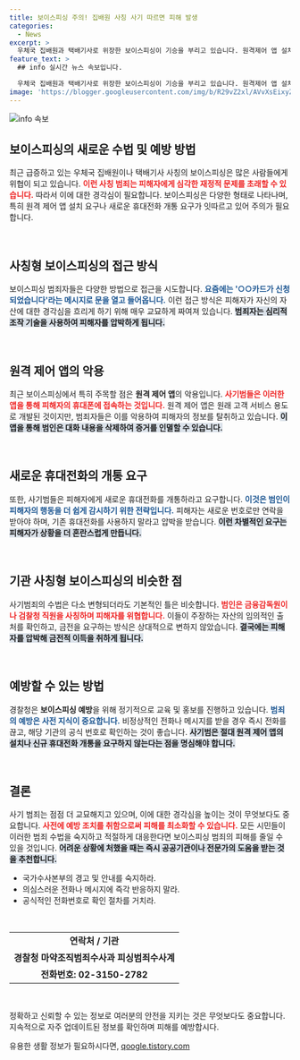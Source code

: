 ```yaml
---
title: 보이스피싱 주의! 집배원 사칭 사기 따르면 피해 발생
categories:
  - News
excerpt: >
  우체국 집배원과 택배기사로 위장한 보이스피싱이 기승을 부리고 있습니다. 원격제어 앱 설치와 신규 휴대전화 개통 요구로 피해를 확대하고 있으니, 경계가 필요합니다!
feature_text: >
  ## info 실시간 뉴스 속보입니다.

  우체국 집배원과 택배기사로 위장한 보이스피싱이 기승을 부리고 있습니다. 원격제어 앱 설치와 신규 휴대전화 개통 요구로 피해를 확대하고 있으니, 경계가 필요합니다!
image: 'https://blogger.googleusercontent.com/img/b/R29vZ2xl/AVvXsEixyZcFfHzMRdzZMjFBmAUKJYCLCGyLL1o632UiGVXcaFdKo_bkvkuCioo0uUKlGfBVcT3P84aROyZIXSBEx3Aw5nCQ3pTgDom1WDC4m8eifvWiAmWEEVb4x6G_l8C0QH225ldMjyaFvpxGEBGNO37VmDTDMHGhJPq73UglMfDca1-0aw/s1600/blogspot.png'
---
```


<p><img src="https://blogger.googleusercontent.com/img/b/R29vZ2xl/AVvXsEixyZcFfHzMRdzZMjFBmAUKJYCLCGyLL1o632UiGVXcaFdKo_bkvkuCioo0uUKlGfBVcT3P84aROyZIXSBEx3Aw5nCQ3pTgDom1WDC4m8eifvWiAmWEEVb4x6G_l8C0QH225ldMjyaFvpxGEBGNO37VmDTDMHGhJPq73UglMfDca1-0aw/s1600/blogspot.png" alt="info 속보" /></p>

<h2 data-ke-size="size26">보이스피싱의 새로운 수법 및 예방 방법</h2>

<p>최근 급증하고 있는 우체국 집배원이나 택배기사 사칭의 보이스피싱은 많은 사람들에게 위협이 되고 있습니다. <b><span style="color: #ee2323;">이런 사칭 범죄는 피해자에게 심각한 재정적 문제를 초래할 수 있습니다.</span></b> 따라서 이에 대한 경각심이 필요합니다. 보이스피싱은 다양한 형태로 나타나며, 특히 원격 제어 앱 설치 요구나 새로운 휴대전화 개통 요구가 잇따르고 있어 주의가 필요합니다. </p>

<p data-ke-size="size16">&nbsp;</p>

<h2 data-ke-size="size26">사칭형 보이스피싱의 접근 방식</h2>

<p>보이스피싱 범죄자들은 다양한 방법으로 접근을 시도합니다. <b><span style="color: #1a5490;">요즘에는 '○○카드가 신청되었습니다'라는 메시지로 문을 열고 들어옵니다.</span></b> 이런 접근 방식은 피해자가 자신의 자산에 대한 경각심을 흐리게 하기 위해 매우 교묘하게 짜여져 있습니다. <b><span style="background-color: #21538527;">범죄자는 심리적 조작 기술을 사용하여 피해자를 압박하게 됩니다.</span></b> </p>

<p data-ke-size="size16">&nbsp;</p>

<h2 data-ke-size="size26">원격 제어 앱의 악용</h2>

<p>최근 보이스피싱에서 특히 주목할 점은 <strong>원격 제어 앱</strong>의 악용입니다. <b><span style="color: #ee2323;">사기범들은 이러한 앱을 통해 피해자의 휴대폰에 접속하는 것입니다.</span></b> 원격 제어 앱은 원래 고객 서비스 용도로 개발된 것이지만, 범죄자들은 이를 악용하여 피해자의 정보를 탈취하고 있습니다. <b><span style="background-color: #21538527;">이 앱을 통해 범인은 대화 내용을 삭제하여 증거를 인멸할 수 있습니다.</span></b></p>

<p data-ke-size="size16">&nbsp;</p>

<h2 data-ke-size="size26">새로운 휴대전화의 개통 요구</h2>

<p>또한, 사기범들은 피해자에게 새로운 휴대전화를 개통하라고 요구합니다. <b><span style="color: #1a5490;">이것은 범인이 피해자의 행동을 더 쉽게 감시하기 위한 전략입니다.</span></b> 피해자는 새로운 번호로만 연락을 받아야 하며, 기존 휴대전화를 사용하지 말라고 압박을 받습니다. <b><span style="background-color: #21538527;">이런 차별적인 요구는 피해자가 상황을 더 혼란스럽게 만듭니다.</span></b></p>

<p data-ke-size="size16">&nbsp;</p>

<h2 data-ke-size="size26">기관 사칭형 보이스피싱의 비슷한 점</h2>

<p>사기범죄의 수법은 다소 변형되더라도 기본적인 틀은 비슷합니다. <b><span style="color: #ee2323;">범인은 금융감독원이나 검찰청 직원을 사칭하며 피해자를 위협합니다.</span></b> 이들이 주장하는 자산의 임의적인 출처를 확인하고, 금전을 요구하는 방식은 상대적으로 변하지 않았습니다. <b><span style="background-color: #21538527;">결국에는 피해자를 압박해 금전적 이득을 취하게 됩니다.</span></b></p>

<p data-ke-size="size16">&nbsp;</p>

<h2 data-ke-size="size26">예방할 수 있는 방법</h2>

<p>경찰청은 <strong>보이스피싱 예방</strong>을 위해 정기적으로 교육 및 홍보를 진행하고 있습니다. <b><span style="color: #1a5490;">범죄의 예방은 사전 지식이 중요합니다.</span></b> 비정상적인 전화나 메시지를 받을 경우 즉시 전화를 끊고, 해당 기관의 공식 번호로 확인하는 것이 좋습니다. <b><span style="background-color: #21538527;">사기범은 절대 원격 제어 앱의 설치나 신규 휴대전화 개통을 요구하지 않는다는 점을 명심해야 합니다.</span></b></p>

<p data-ke-size="size16">&nbsp;</p>

<h2 data-ke-size="size26">결론</h2>

<p>사기 범죄는 점점 더 교묘해지고 있으며, 이에 대한 경각심을 높이는 것이 무엇보다도 중요합니다. <b><span style="color: #ee2323;">사전에 예방 조치를 취함으로써 피해를 최소화할 수 있습니다.</span></b> 모든 시민들이 이러한 범죄 수법을 숙지하고 적절하게 대응한다면 보이스피싱 범죄의 피해를 줄일 수 있을 것입니다. <b><span style="background-color: #21538527;">어려운 상황에 처했을 때는 즉시 공공기관이나 전문가의 도움을 받는 것을 추천합니다.</span></b></p>

<p data-ke-size="size16"></p>

<ul>
    <li>국가수사본부의 경고 및 안내를 숙지하라.</li>
    <li>의심스러운 전화나 메시지에 즉각 반응하지 말라.</li>
    <li>공식적인 전화번호로 확인 절차를 거치라.</li>
</ul>

<p data-ke-size="size16">&nbsp;</p>

<table>
    <tr>
        <td style="text-align: center; height: 17px;"><b>연락처 / 기관</b></td>
    </tr>
    <tr>
        <td style="text-align: center; height: 17px;"><b>경찰청 마약조직범죄수사과 피싱범죄수사계</b></td>
    </tr>
    <tr>
        <td style="text-align: center; height: 17px;"><b>전화번호: 02-3150-2782</b></td>
    </tr>
</table>

<p data-ke-size="size16">&nbsp;</p>

<p>정확하고 신뢰할 수 있는 정보로 여러분의 안전을 지키는 것은 무엇보다도 중요합니다. 지속적으로 자주 업데이트된 정보를 확인하며 피해를 예방합시다.</p>
유용한 생활 정보가 필요하시다면, <a href="https://qoogle.tistory.com" rel="dofollow">qoogle.tistory.com</a>


